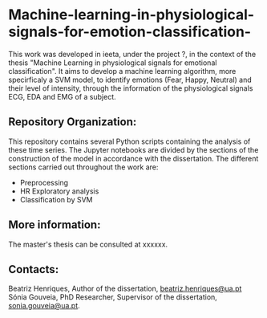 # Machine-learning-in-physiological-signals-for-emotion-classification-

This work was developed in ieeta, under the project ?, in the context of the thesis "Machine Learning in physiological signals for emotional classification". It aims to develop a machine learning algorithm, more specirficaly a SVM model, to identify emotions (Fear, Happy, Neutral) and their level of intensity, through the information of the physiological signals ECG, EDA and EMG of a subject.

## **Repository Organization:**
This repository contains several Python scripts containing the analysis of these time series. The Jupyter notebooks are divided by the sections of the construction of the model in accordance with the dissertation. The different sections carried out throughout the work are:
- Preprocessing
- HR Exploratory analysis
- Classification by SVM

## **More information:**
The master's thesis can be consulted at xxxxxx.

## **Contacts:**
Beatriz Henriques, Author of the dissertation, beatriz.henriques@ua.pt
Sónia Gouveia, PhD Researcher, Supervisor of the dissertation, sonia.gouveia@ua.pt.
